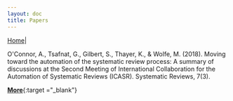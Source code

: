 ```yaml
---
layout: doc
title: Papers
---
```

[Home](index.md)|  

O'Connor, A., Tsafnat, G., Gilbert, S., Thayer, K., & Wolfe, M. (2018). Moving toward the automation of the systematic review process: A summary of discussions at the Second Meeting of International Collaboration for the Automation of Systematic Reviews (ICASR). Systematic Reviews, 7(3).  
  
  [**More**](https://zenodo.org/communities/icasr){:target ="_blank"}
